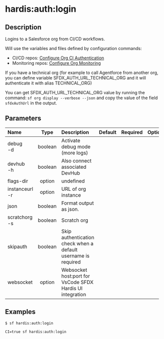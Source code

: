 <!-- This file has been generated with command 'sf hardis:doc:plugin:generate'. Please do not update it manually or it may be overwritten -->
# hardis:auth:login

## Description


Logins to a Salesforce org from CI/CD workflows.

Will use the variables and files defined by configuration commands:

- CI/CD repos: [Configure Org CI Authentication](https://sfdx-hardis.cloudity.com/hardis/project/configure/auth/)
- Monitoring repos: [Configure Org Monitoring](https://sfdx-hardis.cloudity.com/hardis/org/configure/monitoring/)

If you have a technical org (for example to call Agentforce from another org, you can define variable SFDX_AUTH_URL_TECHNICAL_ORG and it will authenticate it with alias TECHNICAL_ORG)

You can get SFDX_AUTH_URL_TECHNICAL_ORG value by running the command: `sf org display --verbose --json` and copy the value of the field `sfdxAuthUrl` in the output.


## Parameters

|Name|Type|Description|Default|Required|Options|
|:---|:--:|:----------|:-----:|:------:|:-----:|
|debug<br/>-d|boolean|Activate debug mode (more logs)||||
|devhub<br/>-h|boolean|Also connect associated DevHub||||
|flags-dir|option|undefined||||
|instanceurl<br/>-r|option|URL of org instance||||
|json|boolean|Format output as json.||||
|scratchorg<br/>-s|boolean|Scratch org||||
|skipauth|boolean|Skip authentication check when a default username is required||||
|websocket|option|Websocket host:port for VsCode SFDX Hardis UI integration||||

## Examples

```shell
$ sf hardis:auth:login
```

```shell
CI=true sf hardis:auth:login
```


